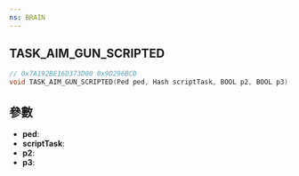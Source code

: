 ```yaml
---
ns: BRAIN
---
```

## TASK_AIM_GUN_SCRIPTED

```c
// 0x7A192BE16D373D00 0x9D296BCD
void TASK_AIM_GUN_SCRIPTED(Ped ped, Hash scriptTask, BOOL p2, BOOL p3);
```


## 參數
* **ped**: 
* **scriptTask**: 
* **p2**: 
* **p3**: 


